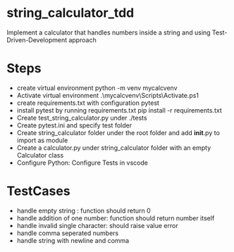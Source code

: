 # string_calculator_tdd
Implement a calculator that handles numbers inside a string and using Test-Driven-Development approach

# Steps
- create virtual environment
    python -m venv mycalcvenv
- Activate virtual environment 
    .\mycalcvenv\Scripts\Activate.ps1
- create requirements.txt with configuration
    pytest
- install pytest by running requirements.txt
    pip install -r requirements.txt
- Create test_string_calculator.py under ./tests
- Create pytest.ini and specify test folder
- Create string_calculator folder under the root folder and add __init__.py to import as module
- Create a calculator.py under string_calculator folder with an empty Calculator class
- Configure Python: Configure Tests in vscode

# TestCases
- handle empty string : function should return 0
- handle addition of one number: function should return number itself
- handle invalid single character: should raise value error
- handle comma seperated numbers 
- handle string with newline and comma

